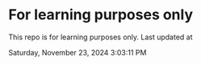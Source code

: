 # For learning purposes only
This repo is for learning purposes only.
Last updated at

Saturday, November 23, 2024 3:03:11 PM

